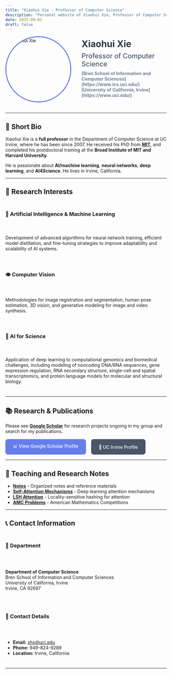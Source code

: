 ```yaml
---
title: "Xiaohui Xie - Professor of Computer Science"
description: "Personal website of Xiaohui Xie, Professor of Computer Science at UC Irvine, specializing in AI, machine learning, and computational genomics"
date: 2025-09-01
draft: false
---
```


<div style="display: flex; align-items: center; gap: 2rem; margin-bottom: 2rem;">
  <img src="/images/profile.jpg" alt="Xiaohui Xie" style="width: 200px; height: 200px; border-radius: 50%; object-fit: cover; border: 3px solid #667eea;">
  <div>
    <h1 style="margin: 0; color: #2d3748;">Xiaohui Xie</h1>
    <h2 style="margin: 0.5rem 0; color: #4a5568; font-weight: 500;">Professor of Computer Science</h2>
    <p style="margin: 0.5rem 0; color: #718096;">
      <strong>[Bren School of Information and Computer Sciences](https://www.ics.uci.edu/)</strong><br>
      <strong>[University of California, Irvine](https://www.uci.edu/)</strong>
    </p>
  </div>
</div>

---

## 🎯 Short Bio

Xiaohui Xie is a **full professor** in the Department of Computer Science at UC Irvine, where he has been since 2007. He received his PhD from **[MIT](https://www.mit.edu/)**, and completed his postdoctoral training at the **Broad Institute of MIT and Harvard University**.

He is passionate about **AI/machine learning**, **neural networks**, **deep learning**, and **AI4Science**. He lives in Irvine, California.

---

## 🔬 Research Interests

<div style="display: grid; grid-template-columns: repeat(auto-fit, minmax(300px, 1fr)); gap: 1.5rem; margin: 1.5rem 0;">

### 🤖 Artificial Intelligence & Machine Learning
Development of advanced algorithms for neural network training, efficient model distillation, and fine-tuning strategies to improve adaptability and scalability of AI systems.

### 👁️ Computer Vision
Methodologies for image registration and segmentation, human pose estimation, 3D vision, and generative modeling for image and video synthesis.

### 🧬 AI for Science
Application of deep learning to computational genomics and biomedical challenges, including modeling of noncoding DNA/RNA sequences, gene expression regulation, RNA secondary structure, single-cell and spatial transcriptomics, and protein language models for molecular and structural biology.

</div>

---

## 📚 Research & Publications

Please see **[Google Scholar](https://scholar.google.com/citations?user=YOUR_GOOGLE_SCHOLAR_ID&sortby=pubdate)** for research projects ongoing in my group and search for my publications.

<div style="display: flex; gap: 1rem; flex-wrap: wrap; margin: 1rem 0;">
  <a href="https://scholar.google.com/citations?user=YOUR_GOOGLE_SCHOLAR_ID&sortby=pubdate" style="display: inline-flex; align-items: center; gap: 0.5rem; padding: 0.75rem 1.5rem; background: #667eea; color: white; text-decoration: none; border-radius: 8px; font-weight: 500; transition: background 0.2s;">📊 View Google Scholar Profile</a>
  <a href="https://www.ics.uci.edu/~xhx/" style="display: inline-flex; align-items: center; gap: 0.5rem; padding: 0.75rem 1.5rem; background: #4a5568; color: white; text-decoration: none; border-radius: 8px; font-weight: 500; transition: background 0.2s;">🏫 UC Irvine Profile</a>
</div>

---

## 📖 Teaching and Research Notes

- **[Notes](/notes/)** - Organized notes and reference materials
- **[Self-Attention Mechanisms](/notes/ai/ml/self-attention/)** - Deep learning attention mechanisms
- **[LSH Attention](/notes/ai/ml/lsh-attention/)** - Locality-sensitive hashing for attention
- **[AMC Problems](/notes/math/amc/)** - American Mathematics Competitions


---

## 📞 Contact Information

<div style="display: grid; grid-template-columns: repeat(auto-fit, minmax(300px, 1fr)); gap: 2rem; margin: 1.5rem 0;">

### 🏢 Department
**Department of Computer Science**  
Bren School of Information and Computer Sciences  
University of California, Irvine  
Irvine, CA 92697

### 📧 Contact Details
- **Email:** [xhx@uci.edu](mailto:xhx@uci.edu)
- **Phone:** 949-824-9289
- **Location:** Irvine, California

</div>


---

